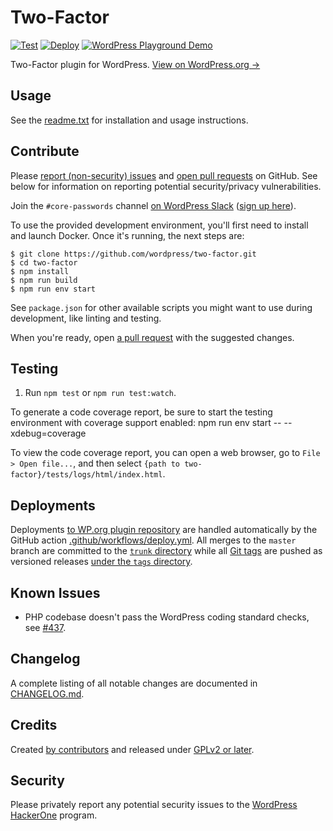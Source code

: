 # Two-Factor

[![Test](https://github.com/WordPress/two-factor/actions/workflows/test.yml/badge.svg)](https://github.com/WordPress/two-factor/actions/workflows/test.yml) [![Deploy](https://github.com/WordPress/two-factor/actions/workflows/deploy.yml/badge.svg)](https://github.com/WordPress/two-factor/actions/workflows/deploy.yml) [![WordPress Playground Demo](https://img.shields.io/wordpress/plugin/v/two-factor?logo=wordpress&logoColor=FFFFFF&label=Playground%20Demo&labelColor=3858E9&color=3858E9)](https://playground.wordpress.net/?blueprint-url=https://raw.githubusercontent.com/WordPress/two-factor/add-blueprint/assets/blueprints/blueprint.json)

Two-Factor plugin for WordPress. [View on WordPress.org →](https://wordpress.org/plugins/two-factor/)

## Usage

See the [readme.txt](readme.txt) for installation and usage instructions.

## Contribute

Please [report (non-security) issues](https://github.com/WordPress/two-factor/issues) and [open pull requests](https://github.com/WordPress/two-factor/pulls) on GitHub. See below for information on reporting potential security/privacy vulnerabilities.

Join the `#core-passwords` channel [on WordPress Slack](http://wordpress.slack.com) ([sign up here](http://chat.wordpress.org)).

To use the provided development environment, you'll first need to install and launch Docker. Once it's running, the next steps are:

    $ git clone https://github.com/wordpress/two-factor.git
    $ cd two-factor
    $ npm install
    $ npm run build
    $ npm run env start

See `package.json` for other available scripts you might want to use during development, like linting and testing.

When you're ready, open [a pull request](https://help.github.com/articles/creating-a-pull-request-from-a-fork/) with the suggested changes.

## Testing

1. Run `npm test` or `npm run test:watch`.

To generate a code coverage report, be sure to start the testing environment with coverage support enabled:
    npm run env start -- --xdebug=coverage

To view the code coverage report, you can open a web browser, go to `File > Open file...`, and then select `{path to two-factor}/tests/logs/html/index.html`.

## Deployments

Deployments [to WP.org plugin repository](https://wordpress.org/plugins/two-factor/) are handled automatically by the GitHub action [.github/workflows/deploy.yml](.github/workflows/deploy.yml). All merges to the `master` branch are committed to the [`trunk` directory](https://plugins.trac.wordpress.org/browser/two-factor/trunk) while all [Git tags](https://github.com/WordPress/two-factor/tags) are pushed as versioned releases [under the `tags` directory](https://plugins.trac.wordpress.org/browser/two-factor/tags).

## Known Issues

- PHP codebase doesn't pass the WordPress coding standard checks, see [#437](https://github.com/WordPress/two-factor/issues/437).

## Changelog

A complete listing of all notable changes are documented in [CHANGELOG.md](https://github.com/wordpress/two-factor/blob/master/CHANGELOG.md).

## Credits

Created [by contributors](https://github.com/WordPress/two-factor/graphs/contributors) and released under [GPLv2 or later](LICENSE.md).

## Security

Please privately report any potential security issues to the [WordPress HackerOne](https://hackerone.com/wordpress) program.

